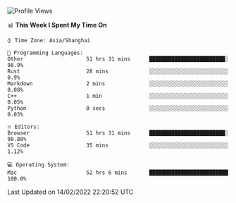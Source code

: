 <!--START_SECTION:waka-->
![Profile Views](http://img.shields.io/badge/Profile%20Views-33-blue)

📊 **This Week I Spent My Time On** 

```text
⌚︎ Time Zone: Asia/Shanghai

💬 Programming Languages: 
Other                    51 hrs 31 mins      ████████████████████████░   98.9% 
Rust                     28 mins             ░░░░░░░░░░░░░░░░░░░░░░░░░   0.9% 
Markdown                 2 mins              ░░░░░░░░░░░░░░░░░░░░░░░░░   0.08% 
C++                      1 min               ░░░░░░░░░░░░░░░░░░░░░░░░░   0.05% 
Python                   0 secs              ░░░░░░░░░░░░░░░░░░░░░░░░░   0.03%

🔥 Editors: 
Browser                  51 hrs 31 mins      ████████████████████████░   98.88% 
VS Code                  35 mins             ░░░░░░░░░░░░░░░░░░░░░░░░░   1.12%

💻 Operating System: 
Mac                      52 hrs 6 mins       █████████████████████████   100.0%

```


 Last Updated on 14/02/2022 22:20:52 UTC
<!--END_SECTION:waka-->